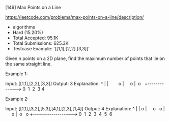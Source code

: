 [149] Max Points on a Line  

https://leetcode.com/problems/max-points-on-a-line/description/

* algorithms
* Hard (15.20%)
* Total Accepted:    95.1K
* Total Submissions: 625.3K
* Testcase Example:  '[[1,1],[2,2],[3,3]]'

Given n points on a 2D plane, find the maximum number of points that lie on the same straight line.

Example 1:


Input: [[1,1],[2,2],[3,3]]
Output: 3
Explanation:
^
|
|        o
|     o
|  o  
+------------->
0  1  2  3  4


Example 2:


Input: [[1,1],[3,2],[5,3],[4,1],[2,3],[1,4]]
Output: 4
Explanation:
^
|
|  o
|     o        o
|        o
|  o        o
+------------------->
0  1  2  3  4  5  6


